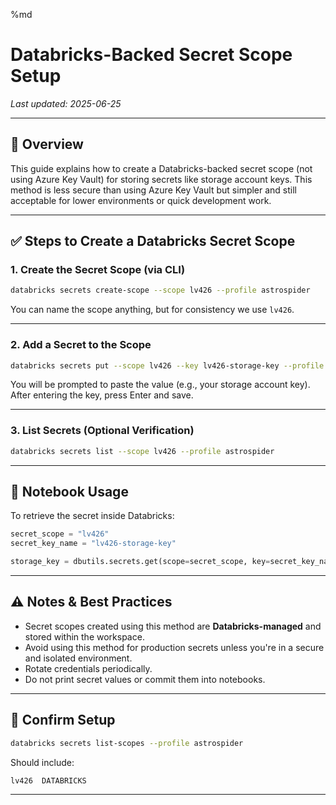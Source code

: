 %md

# Databricks-Backed Secret Scope Setup
_Last updated: 2025-06-25_

---

## 🔐 Overview

This guide explains how to create a Databricks-backed secret scope (not using Azure Key Vault) for storing secrets like storage account keys. This method is less secure than using Azure Key Vault but simpler and still acceptable for lower environments or quick development work.

---

## ✅ Steps to Create a Databricks Secret Scope

### 1. Create the Secret Scope (via CLI)

```bash
databricks secrets create-scope --scope lv426 --profile astrospider
```

You can name the scope anything, but for consistency we use `lv426`.

---

### 2. Add a Secret to the Scope

```bash
databricks secrets put --scope lv426 --key lv426-storage-key --profile astrospider
```

You will be prompted to paste the value (e.g., your storage account key). After entering the key, press Enter and save.

---

### 3. List Secrets (Optional Verification)

```bash
databricks secrets list --scope lv426 --profile astrospider
```

---

## 📌 Notebook Usage

To retrieve the secret inside Databricks:

```python
secret_scope = "lv426"
secret_key_name = "lv426-storage-key"

storage_key = dbutils.secrets.get(scope=secret_scope, key=secret_key_name)
```

---

## ⚠️ Notes & Best Practices

- Secret scopes created using this method are **Databricks-managed** and stored within the workspace.
- Avoid using this method for production secrets unless you're in a secure and isolated environment.
- Rotate credentials periodically.
- Do not print secret values or commit them into notebooks.

---

## 🧪 Confirm Setup

```bash
databricks secrets list-scopes --profile astrospider
```

Should include:
```
lv426  DATABRICKS
```

---

